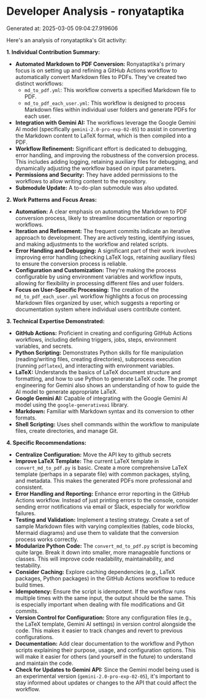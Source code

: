 # Developer Analysis - ronyataptika
Generated at: 2025-03-05 09:04:27.919606

Here's an analysis of ronyataptika's Git activity:

**1. Individual Contribution Summary:**

*   **Automated Markdown to PDF Conversion:** Ronyataptika's primary focus is on setting up and refining a GitHub Actions workflow to automatically convert Markdown files to PDFs.  They've created two distinct workflows:
    *   `md_to_pdf.yml`:  This workflow converts a specified Markdown file to PDF.
    *   `md_to_pdf_each_user.yml`:  This workflow is designed to process Markdown files within individual user folders and generate PDFs for each user.
*   **Integration with Gemini AI:** The workflows leverage the Google Gemini AI model (specifically `gemini-2.0-pro-exp-02-05`) to assist in converting the Markdown content to LaTeX format, which is then compiled into a PDF.
*   **Workflow Refinement:**  Significant effort is dedicated to debugging, error handling, and improving the robustness of the conversion process. This includes adding logging, retaining auxiliary files for debugging, and dynamically adjusting the workflow based on input parameters.
*   **Permissions and Security:** They have added permissions to the workflows to allow writing content to the repository.
*   **Submodule Update:** A to-do-plan submodule was also updated.

**2. Work Patterns and Focus Areas:**

*   **Automation:** A clear emphasis on automating the Markdown to PDF conversion process, likely to streamline documentation or reporting workflows.
*   **Iteration and Refinement:** The frequent commits indicate an iterative approach to development.  They are actively testing, identifying issues, and making adjustments to the workflow and related scripts.
*   **Error Handling and Debugging:** A significant part of their work involves improving error handling (checking LaTeX logs, retaining auxiliary files) to ensure the conversion process is reliable.
*   **Configuration and Customization:** They're making the process configurable by using environment variables and workflow inputs, allowing for flexibility in processing different files and user folders.
*   **Focus on User-Specific Processing:** The creation of the `md_to_pdf_each_user.yml` workflow highlights a focus on processing Markdown files organized by user, which suggests a reporting or documentation system where individual users contribute content.

**3. Technical Expertise Demonstrated:**

*   **GitHub Actions:**  Proficient in creating and configuring GitHub Actions workflows, including defining triggers, jobs, steps, environment variables, and secrets.
*   **Python Scripting:**  Demonstrates Python skills for file manipulation (reading/writing files, creating directories), subprocess execution (running `pdflatex`), and interacting with environment variables.
*   **LaTeX:**  Understands the basics of LaTeX document structure and formatting, and how to use Python to generate LaTeX code. The prompt engineering for Gemini also shows an understanding of how to guide the AI model to generate appropriate LaTeX.
*   **Google Gemini AI:**  Capable of integrating with the Google Gemini AI model using the `google-generativeai` library.
*   **Markdown:**  Familiar with Markdown syntax and its conversion to other formats.
*   **Shell Scripting:** Uses shell commands within the workflow to manipulate files, create directories, and manage Git.

**4. Specific Recommendations:**

*   **Centralize Configuration:** Move the API key to github secrets
*   **Improve LaTeX Template:** The current LaTeX template in `convert_md_to_pdf.py` is basic. Create a more comprehensive LaTeX template (perhaps in a separate file) with common packages, styling, and metadata. This makes the generated PDFs more professional and consistent.
*   **Error Handling and Reporting:** Enhance error reporting in the GitHub Actions workflow. Instead of just printing errors to the console, consider sending error notifications via email or Slack, especially for workflow failures.
*   **Testing and Validation:** Implement a testing strategy. Create a set of sample Markdown files with varying complexities (tables, code blocks, Mermaid diagrams) and use them to validate that the conversion process works correctly.
*   **Modularize Python Code:** The `convert_md_to_pdf.py` script is becoming quite large.  Break it down into smaller, more manageable functions or classes.  This will improve code readability, maintainability, and testability.
*   **Consider Caching:**  Explore caching dependencies (e.g., LaTeX packages, Python packages) in the GitHub Actions workflow to reduce build times.
*   **Idempotency:** Ensure the script is idempotent. If the workflow runs multiple times with the same input, the output should be the same. This is especially important when dealing with file modifications and Git commits.
*   **Version Control for Configuration:** Store any configuration files (e.g., the LaTeX template, Gemini AI settings) in version control alongside the code. This makes it easier to track changes and revert to previous configurations.
*   **Documentation:**  Add clear documentation to the workflow and Python scripts explaining their purpose, usage, and configuration options.  This will make it easier for others (and yourself in the future) to understand and maintain the code.
*    **Check for Updates to Gemini API:** Since the Gemini model being used is an experimental version (`gemini-2.0-pro-exp-02-05`), it's important to stay informed about updates or changes to the API that could affect the workflow.
